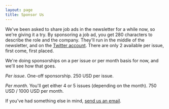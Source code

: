 ```yaml
---
layout: page
title: Sponsor Us
---
```


We've been asked to share job ads in the newsletter for a while now, so we're giving it a try. By sponsoring a job ad, you get 280 characters to describe the role and the company. They'll run in the middle of the newsletter, and on the [Twitter account](https://twitter.com/devrelavocados). There are only 2 available per issue, first come, first placed.

We're doing sponsorships on a per issue or per month basis for now, and we'll see how that goes.

_Per issue_. One-off sponsorship. 250 USD per issue.

_Per month_. You'll get either 4 or 5 issues (depending on the month). 750 USD / 1000 USD per month.

If you've had something else in mind, [send us an email](mail@developeravocados.net).
